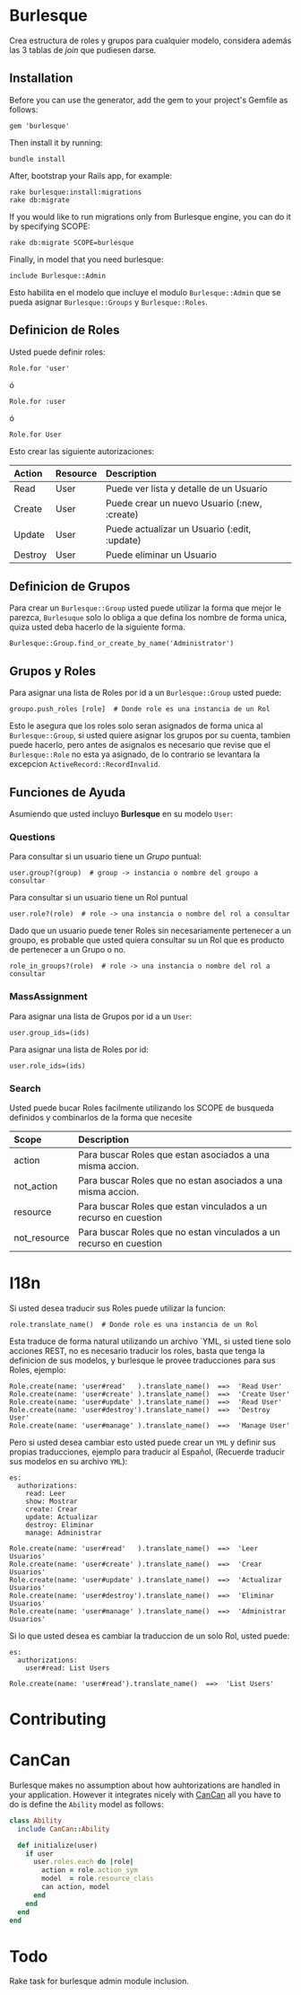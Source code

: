 # Burlesque

Crea estructura de roles y grupos para cualquier modelo, considera además las 3 tablas de _join_ que pudiesen darse.


## Installation


Before you can use the generator, add the gem to your project's Gemfile as follows:

```
gem 'burlesque'
```

Then install it by running:

```
bundle install
```

After, bootstrap your Rails app, for example:

```
rake burlesque:install:migrations
rake db:migrate
```

If you would like to run migrations only from Burlesque engine, you can do it by specifying SCOPE:

```
rake db:migrate SCOPE=burlesque
```

Finally, in model that you need burlesque:

```
include Burlesque::Admin
```

Esto habilita en el modelo que incluye el modulo `Burlesque::Admin` que se pueda asignar `Burlesque::Groups` y `Burlesque::Roles`.

## Definicion de Roles

Usted puede definir roles:

```
Role.for 'user'
```

ó

```
Role.for :user
```

ó

```
Role.for User
```

Esto crear las siguiente autorizaciones:

Action  | Resource | Description
:-------|:---------|:-----------
Read    | User     | Puede ver lista y detalle de un Usuario
Create  | User     | Puede crear un nuevo Usuario (:new, :create)
Update  | User     | Puede actualizar un Usuario (:edit, :update)
Destroy | User     | Puede eliminar un Usuario


## Definicion de Grupos

Para crear un `Burlesque::Group` usted puede utilizar la forma que mejor le parezca, `Burlesuque` solo lo obliga a que defina los nombre de forma unica, quiza usted deba hacerlo de la siguiente forma.

```
Burlesque::Group.find_or_create_by_name('Administrator')
```

## Grupos y Roles

Para asignar una lista de Roles por id a un `Burlesque::Group` usted puede:

```
groupo.push_roles [role]  # Donde role es una instancia de un Rol
```

Esto le asegura que los roles solo seran asignados de forma unica al `Burlesque::Group`, si usted quiere asignar los grupos por su cuenta, tambien puede hacerlo, pero antes de asignalos es necesario que revise que el `Burlesque::Role` no esta ya asignado, de lo contrario se levantara la excepcion `ActiveRecord::RecordInvalid`.



## Funciones de Ayuda

Asumiendo que usted incluyo **Burlesque** en su modelo `User`:

### Questions
Para consultar si un usuario tiene un *Grupo* puntual:

```
user.group?(group)  # group -> instancia o nombre del groupo a consultar
```

Para consultar si un usuario tiene un Rol puntual

```
user.role?(role)  # role -> una instancia o nombre del rol a consultar
```

Dado que un usuario puede tener Roles sin necesariamente pertenecer a un groupo, es probable que usted quiera consultar su un Rol que es producto de pertenecer a un Grupo o no.

```
role_in_groups?(role)  # role -> una instancia o nombre del rol a consultar
```

### MassAssignment

Para asignar una lista de Grupos por id a un `User`:

```
user.group_ids=(ids)
```

Para asignar una lista de Roles por id:

```
user.role_ids=(ids)
```


### Search

Usted puede bucar Roles facilmente utilizando los SCOPE de busqueda definidos y combinarlos de la forma que necesite

Scope         | Description
:-------------|:-----------
action        | Para buscar Roles que estan asociados a una misma accion.
not_action    | Para buscar Roles que no estan asociados a una misma accion.
resource      | Para buscar Roles que estan vinculados a un recurso en cuestion
not_resource  | Para buscar Roles que no estan vinculados a un recurso en cuestion

# I18n

Si usted desea traducir sus Roles puede utilizar la funcion:

```
role.translate_name()  # Donde role es una instancia de un Rol
```

Esta traduce de forma natural utilizando un archivo `YML, si usted tiene solo acciones REST, no es necesario traducir los roles, basta que tenga la definicion de sus modelos, y burlesque le provee traducciones para sus Roles, ejemplo:

```
Role.create(name: 'user#read'   ).translate_name()  ==>  'Read User'
Role.create(name: 'user#create' ).translate_name()  ==>  'Create User'
Role.create(name: 'user#update' ).translate_name()  ==>  'Read User'
Role.create(name: 'user#destroy').translate_name()  ==>  'Destroy User'
Role.create(name: 'user#manage' ).translate_name()  ==>  'Manage User'
```

Pero si usted desea cambiar esto usted puede crear un `YML` y definir sus propias traducciones, ejemplo para traducir al Español, (Recuerde traducir sus modelos en su archivo `YML`):

```
es:
  authorizations:
    read: Leer
    show: Mostrar
    create: Crear
    update: Actualizar
    destroy: Eliminar
    manage: Administrar
```

```
Role.create(name: 'user#read'   ).translate_name()  ==>  'Leer Usuarios'
Role.create(name: 'user#create' ).translate_name()  ==>  'Crear Usuarios'
Role.create(name: 'user#update' ).translate_name()  ==>  'Actualizar Usuarios'
Role.create(name: 'user#destroy').translate_name()  ==>  'Eliminar Usuarios'
Role.create(name: 'user#manage' ).translate_name()  ==>  'Administrar Usuarios'
```

Si lo que usted desea es cambiar la traduccion de un solo Rol, usted puede:

```
es:
  authorizations:
    user#read: List Users
```

```
Role.create(name: 'user#read').translate_name()  ==>  'List Users'
```

# Contributing


# CanCan

Burlesque makes no assumption about how auhtorizations are handled in your application. However it integrates nicely with [CanCan][cancan] all you have to do is define the `Ability` model as follows:

```ruby
class Ability
  include CanCan::Ability

  def initialize(user)
    if user
      user.roles.each do |role|
        action = role.action_sym
        model  = role.resource_class
        can action, model
      end
    end
  end
end
```

  [cancan]: https://github.com/ryanb/cancan


# Todo

Rake task for burlesque admin module inclusion.

